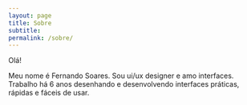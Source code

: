 ```yaml
---
layout: page
title: Sobre
subtitle: 
permalink: /sobre/
---
```


Olá!

Meu nome é Fernando Soares.
Sou ui/ux designer e amo interfaces. Trabalho há 6 anos desenhando e desenvolvendo interfaces práticas, rápidas e fáceis de usar.
